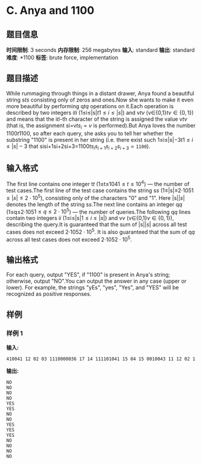 # C. Anya and 1100

## 题目信息

**时间限制**: 3 seconds
**内存限制**: 256 megabytes
**输入**: standard
**输出**: standard
**难度**: *1100
**标签**: brute force, implementation

## 题目描述

While rummaging through things in a distant drawer, Anya found a beautiful string s$t$$s$ consisting only of zeros and ones.Now she wants to make it even more beautiful by performing q$t$$q$ operations on it.Each operation is described by two integers i$t$$i$ (1≤i≤|s|$t$$1 \le i \le |s|$) and v$t$$v$ (v∈{0,1}$t$$v \in \{0, 1\}$) and means that the i$t$$i$-th character of the string is assigned the value v$t$$v$ (that is, the assignment si=v$t$$s_i = v$ is performed).But Anya loves the number 1100$t$$1100$, so after each query, she asks you to tell her whether the substring "1100" is present in her string (i.e. there exist such 1≤i≤|s|−3$t$$1 \le i \le |s| - 3$ that sisi+1si+2si+3=1100$t$$s_{i}s_{i + 1}s_{i + 2}s_{i + 3} = \texttt{1100}$).

## 输入格式

The first line contains one integer t$t$ (1≤t≤104$1 \leq t \leq 10^4$) — the number of test cases.The first line of the test case contains the string s$s$ (1≤|s|≤2⋅105$1 \leq |s| \leq 2 \cdot 10^5$), consisting only of the characters "0" and "1". Here |s|$|s|$ denotes the length of the string s$s$.The next line contains an integer q$q$ (1≤q≤2⋅105$1 \leq q \leq 2 \cdot 10^5$) — the number of queries.The following q$q$ lines contain two integers i$i$ (1≤i≤|s|$1 \leq i \leq |s|$) and v$v$ (v∈{0,1}$v \in \{0, 1\}$), describing the query.It is guaranteed that the sum of |s|$|s|$ across all test cases does not exceed 2⋅105$2 \cdot 10^5$. It is also guaranteed that the sum of q$q$ across all test cases does not exceed 2⋅105$2 \cdot 10^5$.

## 输出格式

For each query, output "YES", if "1100" is present in Anya's string; otherwise, output "NO".You can output the answer in any case (upper or lower). For example, the strings "yEs", "yes", "Yes", and "YES" will be recognized as positive responses.

## 样例

### 样例 1

**输入:**
```
410041 12 02 03 1110000036 17 14 111101041 15 04 15 0010043 11 12 02 1
```

**输出:**
```
NO
NO
NO
NO
YES
YES
NO
NO
YES
YES
YES
NO
NO
NO
NO
```
